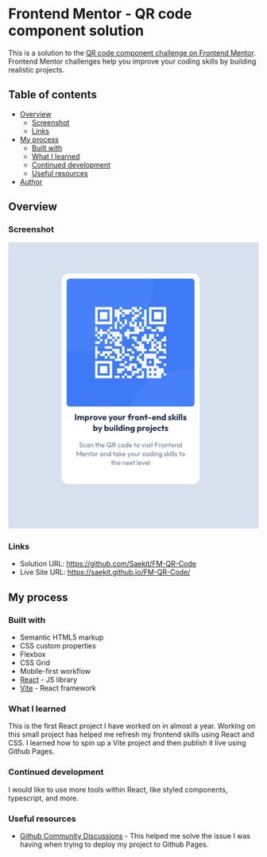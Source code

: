 # Frontend Mentor - QR code component solution

This is a solution to the [QR code component challenge on Frontend Mentor](https://www.frontendmentor.io/challenges/qr-code-component-iux_sIO_H). Frontend Mentor challenges help you improve your coding skills by building realistic projects.

## Table of contents

- [Overview](#overview)
  - [Screenshot](#screenshot)
  - [Links](#links)
- [My process](#my-process)
  - [Built with](#built-with)
  - [What I learned](#what-i-learned)
  - [Continued development](#continued-development)
  - [Useful resources](#useful-resources)
- [Author](#author)

## Overview

### Screenshot

![](./screenshot.png)

### Links

- Solution URL: https://github.com/Saekit/FM-QR-Code
- Live Site URL: https://saekit.github.io/FM-QR-Code/

## My process

### Built with

- Semantic HTML5 markup
- CSS custom properties
- Flexbox
- CSS Grid
- Mobile-first workflow
- [React](https://reactjs.org/) - JS library
- [Vite](https://vitejs.dev/) - React framework

### What I learned

This is the first React project I have worked on in almost a year. Working on this small project has helped me refresh my frontend skills using React and CSS. I learned how to spin up a Vite project and then publish it live using Github Pages.

### Continued development

I would like to use more tools within React, like styled components, typescript, and more.

### Useful resources

- [Github Community Discussions](https://github.com/orgs/community/discussions/61478) - This helped me solve the issue I was having when trying to deploy my project to Github Pages.
